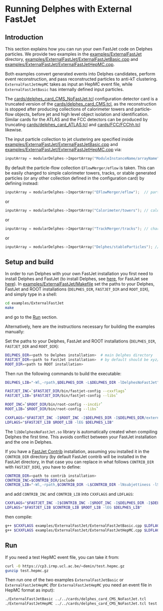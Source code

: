 # Running Delphes with External FastJet

## Introduction

This section explains how you can run your own FastJet code on Delphes particles. We provide two examples in the [examples/ExternalFastJet]($source$/examples/ExternalFastJet) directory, [examples/ExternalFastJet/ExternalFastJetBasic.cpp]($source$/examples/ExternalFastJet/ExternalFastJetBasic.cpp) and [examples/ExternalFastJet/ExternalFastJetHepMC.cpp]($source$/examples/ExternalFastJet/ExternalFastJetHepMC.cpp).

Both examples convert generated events into Delphes candidates, perform event reconstruction, and pass reconstructed particles to anti-kT clustering. `ExternalFastJetHepMC` takes as input an HepMC event file, while `ExternalFastJetBasic` has internally defined input particles.

The [cards/delphes_card_CMS_NoFastJet.tcl]($source$/cards/delphes_card_CMS_NoFastJet.tcl) configuration detector card is a truncated version of the [cards/delphes_card_CMS.tcl]($source$/cards/delphes_card_CMS.tcl), as the reconstruction is stopped after producing collections of calorimeter towers and particle-flow objects, before jet and high level object isolation and identification. Similar cards for the ATLAS and the FCC detectors can be produced by truncating [cards/delphes_card_ATLAS.tcl]($source$/cards/delphes_card_ATLAS.tcl) and [cards/FCC/FCChh.tcl]($source$/cards/FCC/FCChh.tcl) likewise.

The input particle collection to jet clustering are specified inside [examples/ExternalFastJet/ExternalFastJetBasic.cpp]($source$/examples/ExternalFastJet/ExternalFastJetBasic.cpp) and [examples/ExternalFastJet/ExternalFastJetHepMC.cpp]($source$/examples/ExternalFastJet/ExternalFastJetHepMC.cpp) via:

```c++
inputArray = modularDelphes->ImportArray("ModuleInstanceName/arrayName");
```

By default the particle-flow collection `EFlowMerger/eflow` is taken. This can be easily changed to simple calorimeter towers, tracks, or stable generated particles (or any other collection defined in the configuration card) by defining instead:

```c++
inputArray = modularDelphes->ImportArray("EFlowMerger/eflow");  // particle-flow objects
```

or

```c++
inputArray = modularDelphes->ImportArray("Calorimeter/towers"); // calorimeter objects
```

or

```c++
inputArray = modularDelphes->ImportArray("TrackMerger/tracks"); // charged tracks
```

or

```c++
inputArray = modularDelphes->ImportArray("Delphes/stableParticles"); // all gen-level stable particles
```

## Setup and build

In order to run Delphes with your own FastJet installation you first need to install Delphes and FastJet (to install Delphes, see [here](/workbook/quick-tour), for FastJet see [here]($fastjet$/quickstart.html)). In [examples/ExternalFastJet/Makefile]($source$/examples/ExternalFastJet/Makefile) set the paths to your Delphes, FastJet and ROOT installations (`DELPHES_DIR`, `FASTJET_DIR` and `ROOT_DIR`), and simply type in a shell:

```sh
cd examples/ExternalFastJet
make
```

and go to the [Run](#run) section.

Alternatively, here are the instructions necessary for building the examples manually:

Set the paths to your Delphes, FastJet and ROOT installations (`DELPHES_DIR`, `FASTJET_DIR` and `ROOT_DIR`):

```sh
DELPHES_DIR=<path to Delphes installation>  # main Delphes directory
FASTJET_DIR=<path to FastJet installation>  # by default should be xyz/fastjet-install
ROOT_DIR=<path to ROOT installation>
```

Then run the following commands to build the executable:

```sh
DELPHES_LIB="-Wl,-rpath,$DELPHES_DIR -L$DELPHES_DIR -lDelphesNoFastJet"

FASTJET_INC=`$FASTJET_DIR/bin/fastjet-config --cxxflags`
FASTJET_LIB=`$FASTJET_DIR/bin/fastjet-config --libs`

ROOT_INC=`$ROOT_DIR/bin/root-config --incdir`
ROOT_LIB=`$ROOT_DIR/bin/root-config --libs`

CXXFLAGS="$FASTJET_INC -I$ROOT_INC -I$DELPHES_DIR -I$DELPHES_DIR/external"
LDFLAGS="$FASTJET_LIB $ROOT_LIB -lEG $DELPHES_LIB"
```

The `libDelphesNoFastJet.so` library is automatically created when compiling Delphes the first time. This avoids conflict between your FastJet installation and the one in Delphes.

If you have a [FastJet Contrib](https://fastjet.hepforge.org/contrib/) installation, assuming you installed it in the `CONTRIB_DIR` directory (by default FastJet contrib will be installed in the FastJet directory, in that case you can replace in what follows `CONTRIB_DIR` with `FASTJET_DIR`), you have to define:

```sh
CONTRIB_DIR=<path to contrib installation>
CONTRIB_INC=$CONTRIB_DIR/include
CONTRIB_LIB="-Wl,-rpath,$CONTRIB_DIR -L$CONTRIB_DIR -lNsubjettiness -lSoftKiller"
```

and add `CONTRIB_INC` and `CONTRIB_LIB` into `CXXFLAGS` and `LDFLAGS`:

```sh
CXXFLAGS="$FASTJET_INC -I$CONTRIB_INC -I$ROOT_INC -I$DELPHES_DIR -I$DELPHES_DIR/external"
LDFLAGS="$FASTJET_LIB $CONTRIB_LIB $ROOT_LIB -lEG $DELPHES_LIB"
```

then compile:

```sh
g++ $CXXFLAGS examples/ExternalFastJet/ExternalFastJetBasic.cpp $LDFLAGS -o ExternalFastJetBasic
g++ $CXXFLAGS examples/ExternalFastJet/ExternalFastJetHepMC.cpp $LDFLAGS -o ExternalFastJetHepMC
```

## Run

If you need a test HepMC event file, you can take it from:

```sh
curl -O https://cp3.irmp.ucl.ac.be/~demin/test.hepmc.gz
gunzip test.hepmc.gz
```

Then run one of the two examples `ExternalFastJetBasic` or `ExternalFastJetHepMC` (for `ExternalFastJetHepMC` you need an event file in HepMC format as input):

```sh
./ExternalFastJetBasic ../../cards/delphes_card_CMS_NoFastJet.tcl
./ExternalFastJetHepMC ../../cards/delphes_card_CMS_NoFastJet.tcl test.hepmc
```
